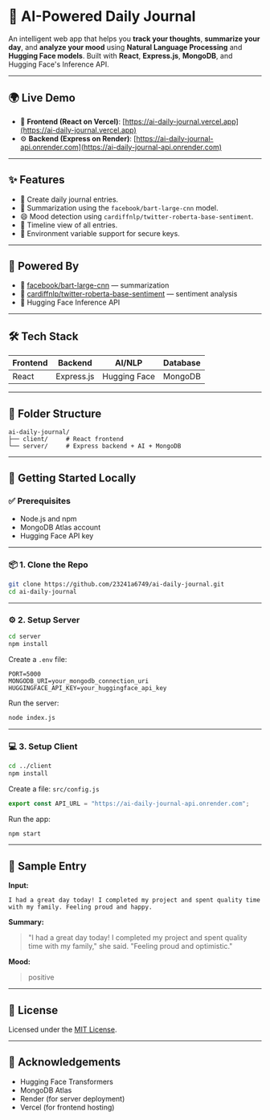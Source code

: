 # 📝 AI-Powered Daily Journal

An intelligent web app that helps you **track your thoughts**, **summarize your day**, and **analyze your mood** using **Natural Language Processing** and **Hugging Face models**. Built with **React**, **Express.js**, **MongoDB**, and Hugging Face's Inference API.

---

## 🌍 Live Demo

- 🔗 **Frontend (React on Vercel)**: [https://ai-daily-journal.vercel.app](https://ai-daily-journal.vercel.app)  
- ⚙️ **Backend (Express on Render)**: [https://ai-daily-journal-api.onrender.com](https://ai-daily-journal-api.onrender.com)

---

## ✨ Features

- 📝 Create daily journal entries.
- 🧠 Summarization using the `facebook/bart-large-cnn` model.
- 😄 Mood detection using `cardiffnlp/twitter-roberta-base-sentiment`.
- 📅 Timeline view of all entries.
- 🔐 Environment variable support for secure keys.

---

## 🧠 Powered By

- 🤗 [facebook/bart-large-cnn](https://huggingface.co/facebook/bart-large-cnn) — summarization
- 🤗 [cardiffnlp/twitter-roberta-base-sentiment](https://huggingface.co/cardiffnlp/twitter-roberta-base-sentiment) — sentiment analysis
- 🤗 Hugging Face Inference API

---

## 🛠 Tech Stack

| Frontend | Backend     | AI/NLP       | Database |
|----------|-------------|--------------|----------|
| React    | Express.js  | Hugging Face | MongoDB  |

---

## 📁 Folder Structure

```
ai-daily-journal/
├── client/     # React frontend
└── server/     # Express backend + AI + MongoDB
```

---

## 🚀 Getting Started Locally

### ✅ Prerequisites

- Node.js and npm
- MongoDB Atlas account
- Hugging Face API key

---

### 📦 1. Clone the Repo

```bash
git clone https://github.com/23241a6749/ai-daily-journal.git
cd ai-daily-journal
```

---

### ⚙️ 2. Setup Server

```bash
cd server
npm install
```

Create a `.env` file:

```
PORT=5000
MONGODB_URI=your_mongodb_connection_uri
HUGGINGFACE_API_KEY=your_huggingface_api_key
```

Run the server:

```bash
node index.js
```

---

### 💻 3. Setup Client

```bash
cd ../client
npm install
```

Create a file: `src/config.js`

```js
export const API_URL = "https://ai-daily-journal-api.onrender.com";
```

Run the app:

```bash
npm start
```

---

## 🧪 Sample Entry

**Input:**

```
I had a great day today! I completed my project and spent quality time with my family. Feeling proud and happy.
```

**Summary:**

> "I had a great day today! I completed my project and spent quality time with my family," she said. "Feeling proud and optimistic."

**Mood:**

> positive

---

## 📜 License

Licensed under the [MIT License](LICENSE).

---

## 🙏 Acknowledgements

- Hugging Face Transformers
- MongoDB Atlas
- Render (for server deployment)
- Vercel (for frontend hosting)
